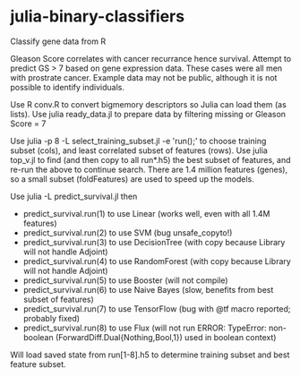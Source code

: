 # julia-binary-classifiers
Classify gene data from R

Gleason Score correlates with cancer recurrance hence survival. Attempt to predict GS > 7 based on gene expression data. These cases were all men with prostrate cancer. Example data may not be public, although it is not possible to identify individuals.

Use R conv.R to convert bigmemory descriptors so Julia can load them (as lists).
Use julia ready_data.jl to prepare data by filtering missing or Gleason Score = 7

Use julia -p 8 -L select_training_subset.jl -e 'run();' to choose training subset (cols), and least correlated subset of features (rows).
Use julia top_v.jl to find (and then copy to all run*.h5) the best subset of features, and re-run the above to continue search.
There are 1.4 million features (genes), so a small subset (foldFeatures) are used to speed up the models.

Use julia -L predict_survival.jl then
- predict_survival.run(1) to use Linear (works well, even with all 1.4M features)
- predict_survival.run(2) to use SVM (bug unsafe_copyto!)
- predict_survival.run(3) to use DecisionTree (with copy because Library will not handle Adjoint)
- predict_survival.run(4) to use RandomForest (with copy because Library will not handle Adjoint)
- predict_survival.run(5) to use Booster (will not compile)
- predict_survival.run(6) to use Naive Bayes (slow, benefits from best subset of features)
- predict_survival.run(7) to use TensorFlow (bug with @tf macro reported; probably fixed)
- predict_survival.run(8) to use Flux (will not run ERROR: TypeError: non-boolean (ForwardDiff.Dual{Nothing,Bool,1}) used in boolean context)
 
Will load saved state from run[1-8].h5 to determine training subset and best feature subset.
